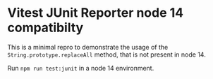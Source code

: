 # Vitest JUnit Reporter node 14 compatibilty

This is a minimal repro to demonstrate the usage
of the `String.prototype.replaceAll` method, that is not present in node 14.

Run `npm run test:junit` in a node 14 environment.